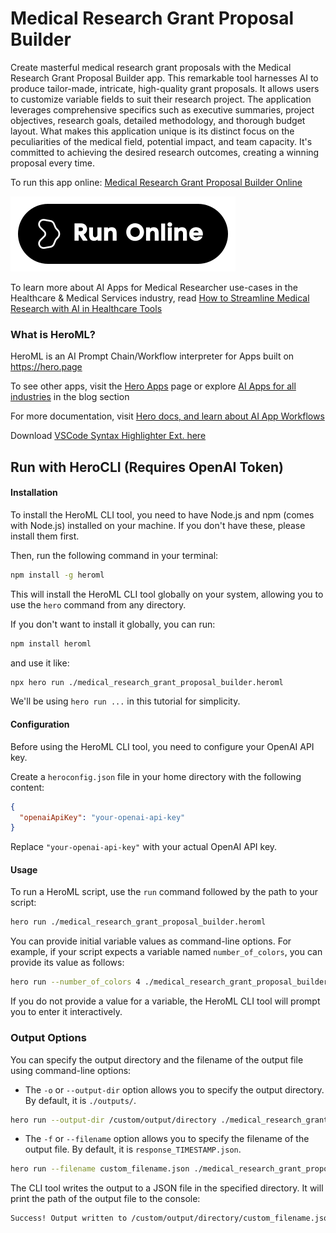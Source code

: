 # Medical Research Grant Proposal Builder

Create masterful medical research grant proposals with the Medical Research Grant Proposal Builder app. This remarkable tool harnesses AI to produce tailor-made, intricate, high-quality grant proposals. It allows users to customize variable fields to suit their research project. The application leverages comprehensive specifics such as executive summaries, project objectives, research goals, detailed methodology, and thorough budget layout. What makes this application unique is its distinct focus on the peculiarities of the medical field, potential impact, and team capacity. It's committed to achieving the desired research outcomes, creating a winning proposal every time.

To run this app online: [Medical Research Grant Proposal Builder Online](https://hero.page/app/medical-research-grant-proposal-builder-tailored-medical-research-grant-crafting/rg6ellZN8plVlvRERKhf)

[![Run Medical Research Grant Proposal Builder Online](/assets/run.svg)](https://hero.page/app/medical-research-grant-proposal-builder-tailored-medical-research-grant-crafting/rg6ellZN8plVlvRERKhf)

To learn more about AI Apps for Medical Researcher use-cases in the Healthcare & Medical Services industry, read [How to Streamline Medical Research with AI in Healthcare Tools](https://hero.page/blog/ai/healthcare-and-medical-services/how-to-streamline-medical-research-with-ai-in-healthcare-tools/170943)

### What is HeroML?
HeroML is an AI Prompt Chain/Workflow interpreter for Apps built on https://hero.page 

To see other apps, visit the [Hero Apps](https://hero.page/apps) page or explore [AI Apps for all industries](https://hero.page/blog) in the blog section

For more documentation, visit [Hero docs, and learn about AI App Workflows](https://hero.page/tutorials/introduction-to-heroml)

Download [VSCode Syntax Highlighter Ext. here](https://marketplace.visualstudio.com/items?itemName=hero-page.heroml)

## Run with HeroCLI (Requires OpenAI Token)

#### Installation

To install the HeroML CLI tool, you need to have Node.js and npm (comes with Node.js) installed on your machine. If you don't have these, please install them first. 

Then, run the following command in your terminal:

```bash
npm install -g heroml
```

This will install the HeroML CLI tool globally on your system, allowing you to use the `hero` command from any directory.

If you don't want to install it globally, you can run:

```bash
npm install heroml
```

and use it like:

```bash
npx hero run ./medical_research_grant_proposal_builder.heroml
```

We'll be using `hero run ...` in this tutorial for simplicity.

#### Configuration

Before using the HeroML CLI tool, you need to configure your OpenAI API key. 

Create a `heroconfig.json` file in your home directory with the following content:

```json
{
  "openaiApiKey": "your-openai-api-key"
}
```

Replace `"your-openai-api-key"` with your actual OpenAI API key.

#### Usage

To run a HeroML script, use the `run` command followed by the path to your script:

```bash
hero run ./medical_research_grant_proposal_builder.heroml
```

You can provide initial variable values as command-line options. For example, if your script expects a variable named `number_of_colors`, you can provide its value as follows:

```bash
hero run --number_of_colors 4 ./medical_research_grant_proposal_builder.heroml
```

If you do not provide a value for a variable, the HeroML CLI tool will prompt you to enter it interactively.

### Output Options

You can specify the output directory and the filename of the output file using command-line options:

- The `-o` or `--output-dir` option allows you to specify the output directory. By default, it is `./outputs/`.

```bash
hero run --output-dir /custom/output/directory ./medical_research_grant_proposal_builder.heroml
```

- The `-f` or `--filename` option allows you to specify the filename of the output file. By default, it is `response_TIMESTAMP.json`.

```bash
hero run --filename custom_filename.json ./medical_research_grant_proposal_builder.heroml
```

The CLI tool writes the output to a JSON file in the specified directory. It will print the path of the output file to the console:

```bash
Success! Output written to /custom/output/directory/custom_filename.json
```

